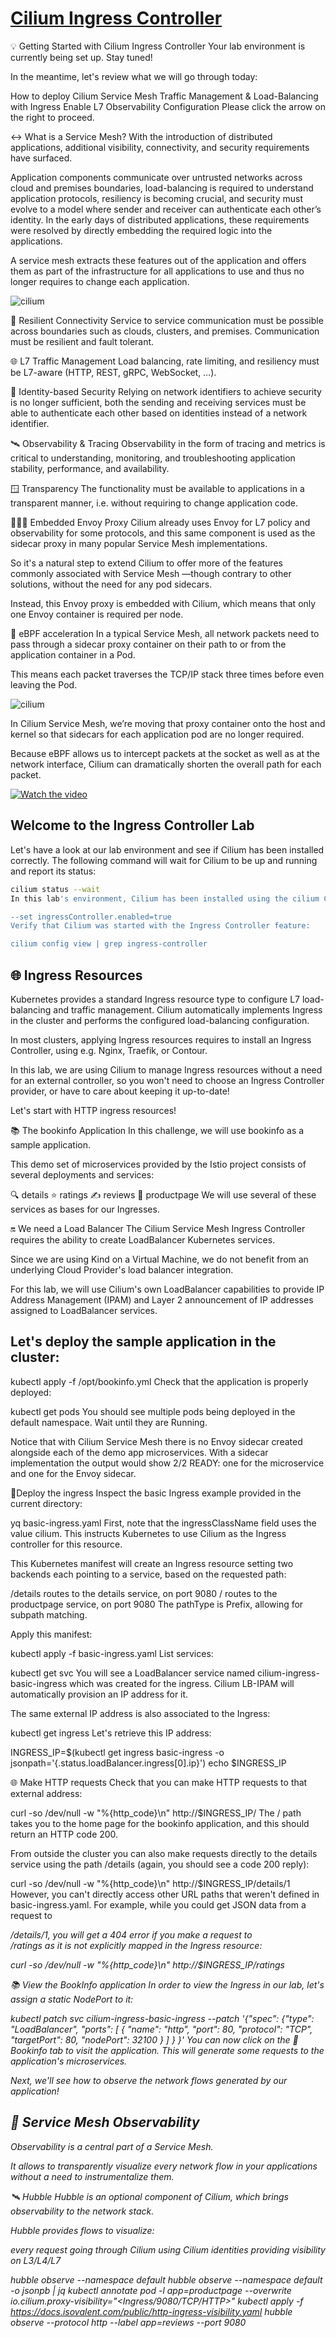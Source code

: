 # [Cilium Ingress Controller](https://isovalent.com/labs/cilium-ingress-controller/)

💡 Getting Started with Cilium Ingress Controller
Your lab environment is currently being set up. Stay tuned!

In the meantime, let's review what we will go through today:

How to deploy Cilium Service Mesh
Traffic Management & Load-Balancing with Ingress
Enable L7 Observability
Configuration
Please click the arrow on the right to proceed.

↔️ What is a Service Mesh?
With the introduction of distributed applications, additional visibility, connectivity, and security requirements have surfaced.

Application components communicate over untrusted networks across cloud and premises boundaries, load-balancing is required to understand application protocols, resiliency is becoming crucial, and security must evolve to a model where sender and receiver can authenticate each other’s identity. In the early days of distributed applications, these requirements were resolved by directly embedding the required logic into the applications.

A service mesh extracts these features out of the application and offers them as part of the infrastructure for all applications to use and thus no longer requires to change each application.

![cilium](https://play.instruqt.com/assets/tracks/459t2bcbwe0p/00fa76b301d60f122eb9882c4ea10e87/assets/cilium_service_mesh.png)

💬 Resilient Connectivity
Service to service communication must be possible across boundaries such as clouds, clusters, and premises. Communication must be resilient and fault tolerant.

🌐 L7 Traffic Management
Load balancing, rate limiting, and resiliency must be L7-aware (HTTP, REST, gRPC, WebSocket, …).

🪪 Identity-based Security
Relying on network identifiers to achieve security is no longer sufficient, both the sending and receiving services must be able to authenticate each other based on identities instead of a network identifier.

🛰️ Observability & Tracing
Observability in the form of tracing and metrics is critical to understanding, monitoring, and troubleshooting application stability, performance, and availability.

🪟 Transparency
The functionality must be available to applications in a transparent manner, i.e. without requiring to change application code.

🤹🏼‍♂️ Embedded Envoy Proxy
Cilium already uses Envoy for L7 policy and observability for some protocols, and this same component is used as the sidecar proxy in many popular Service Mesh implementations.

So it's a natural step to extend Cilium to offer more of the features commonly associated with Service Mesh —though contrary to other solutions, without the need for any pod sidecars.

Instead, this Envoy proxy is embedded with Cilium, which means that only one Envoy container is required per node.

🐝 eBPF acceleration
In a typical Service Mesh, all network packets need to pass through a sidecar proxy container on their path to or from the application container in a Pod.

This means each packet traverses the TCP/IP stack three times before even leaving the Pod.

![cilium](https://cilium.io/static/45e89165c9b995b3a8b8581e4a97711c/10c02/sidecarless.webp)

In Cilium Service Mesh, we’re moving that proxy container onto the host and kernel so that sidecars for each application pod are no longer required.

Because eBPF allows us to intercept packets at the socket as well as at the network interface, Cilium can dramatically shorten the overall path for each packet.

[![Watch the video](https://img.youtube.com/vi/lZskwr3uXn8/maxresdefault.jpg)](https://youtu.be/lZskwr3uXn8)


## Welcome to the Ingress Controller Lab

Let's have a look at our lab environment and see if Cilium has been installed correctly. The following command will wait for Cilium to be up and running and report its status:

```sh
cilium status --wait
In this lab's environment, Cilium has been installed using the cilium CLI and the following flags:

--set ingressController.enabled=true
Verify that Cilium was started with the Ingress Controller feature:

cilium config view | grep ingress-controller
```

## 🌐 Ingress Resources
Kubernetes provides a standard Ingress resource type to configure L7 load-balancing and traffic management. Cilium automatically implements Ingress in the cluster and performs the configured load-balancing configuration.

In most clusters, applying Ingress resources requires to install an Ingress Controller, using e.g. Nginx, Traefik, or Contour.

In this lab, we are using Cilium to manage Ingress resources without a need for an external controller, so you won't need to choose an Ingress Controller provider, or have to care about keeping it up-to-date!

Let's start with HTTP ingress resources!

📚 The bookinfo Application
In this challenge, we will use bookinfo as a sample application.

This demo set of microservices provided by the Istio project consists of several deployments and services:

🔍 details
⭐ ratings
✍ reviews
📕 productpage
We will use several of these services as bases for our Ingresses.

🔛 We need a Load Balancer
The Cilium Service Mesh Ingress Controller requires the ability to create LoadBalancer Kubernetes services.

Since we are using Kind on a Virtual Machine, we do not benefit from an underlying Cloud Provider's load balancer integration.

For this lab, we will use Cilium's own LoadBalancer capabilities to provide IP Address Management (IPAM) and Layer 2 announcement of IP addresses assigned to LoadBalancer services.

## Let's deploy the sample application in the cluster:

kubectl apply -f /opt/bookinfo.yml
Check that the application is properly deployed:

kubectl get pods
You should see multiple pods being deployed in the default namespace. Wait until they are Running.

Notice that with Cilium Service Mesh there is no Envoy sidecar created alongside each of the demo app microservices. With a sidecar implementation the output would show 2/2 READY: one for the microservice and one for the Envoy sidecar.


🚪Deploy the ingress
Inspect the basic Ingress example provided in the current directory:

yq basic-ingress.yaml
First, note that the ingressClassName field uses the value cilium. This instructs Kubernetes to use Cilium as the Ingress controller for this resource.

This Kubernetes manifest will create an Ingress resource setting two backends each pointing to a service, based on the requested path:

/details routes to the details service, on port 9080
/ routes to the productpage service, on port 9080
The pathType is Prefix, allowing for subpath matching.

Apply this manifest:

kubectl apply -f basic-ingress.yaml
List services:

kubectl get svc
You will see a LoadBalancer service named cilium-ingress-basic-ingress which was created for the ingress. Cilium LB-IPAM will automatically provision an IP address for it.

The same external IP address is also associated to the Ingress:

kubectl get ingress
Let's retrieve this IP address:

INGRESS_IP=$(kubectl get ingress basic-ingress -o jsonpath='{.status.loadBalancer.ingress[0].ip}')
echo $INGRESS_IP

🌐 Make HTTP requests
Check that you can make HTTP requests to that external address:

curl -so /dev/null -w "%{http_code}\n" http://$INGRESS_IP/
The / path takes you to the home page for the bookinfo application, and this should return an HTTP code 200.

From outside the cluster you can also make requests directly to the details service using the path /details (again, you should see a code 200 reply):

curl -so /dev/null -w "%{http_code}\n" http://$INGRESS_IP/details/1
However, you can't directly access other URL paths that weren't defined in basic-ingress.yaml. For example, while you could get JSON data from a request to <address>/details/1, you will get a 404 error if you make a request to <address>/ratings as it is not explicitly mapped in the Ingress resource:

curl -so /dev/null -w "%{http_code}\n" http://$INGRESS_IP/ratings

📚 View the BookInfo application
In order to view the Ingress in our lab, let's assign a static NodePort to it:

kubectl patch svc cilium-ingress-basic-ingress --patch '{"spec": {"type": "LoadBalancer", "ports": [ { "name": "http", "port": 80, "protocol": "TCP", "targetPort": 80, "nodePort": 32100 } ] } }'
You can now click on the 🔗 Bookinfo tab to visit the application. This will generate some requests to the application's microservices.

Next, we'll see how to observe the network flows generated by our application!

## 🔭 Service Mesh Observability
Observability is a central part of a Service Mesh.

It allows to transparently visualize every network flow in your applications without a need to instrumentalize them.

🛰️ Hubble
Hubble is an optional component of Cilium, which brings observability to the network stack.

Hubble provides flows to visualize:

every request going through Cilium
using Cilium identities
providing visibility on L3/L4/L7

hubble observe --namespace default
hubble observe --namespace default -o jsonpb | jq
kubectl annotate pod -l app=productpage --overwrite io.cilium.proxy-visibility="<Ingress/9080/TCP/HTTP>"
kubectl apply -f https://docs.isovalent.com/public/http-ingress-visibility.yaml
hubble observe --protocol http --label app=reviews --port 9080